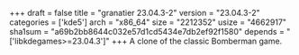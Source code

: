 +++
draft = false
title = "granatier 23.04.3-2"
version = "23.04.3-2"
categories = ['kde5']
arch = "x86_64"
size = "2212352"
usize = "4662917"
sha1sum = "a69b2bb8644c032e57d1cd5434e7db2ef92f1580"
depends = "['libkdegames>=23.04.3']"
+++
A clone of the classic Bomberman game.